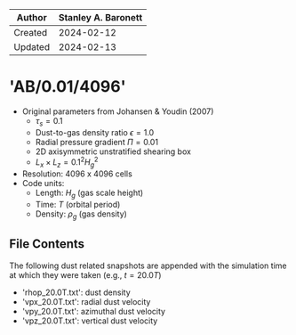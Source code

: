 |Author | Stanley A. Baronett|
|-------|--------------------|
|Created| 2024-02-12         |
|Updated| 2024-02-13         |

# 'AB/0.01/4096'
  - Original parameters from Johansen & Youdin (2007)
    - $\tau_s = 0.1$
    - Dust-to-gas density ratio $\epsilon = 1.0$
    - Radial pressure gradient $\Pi = 0.01$
    - 2D axisymmetric unstratified shearing box
    - $L_x \times L_z = 0.1^2 H_g^2$
  - Resolution: 4096 x 4096 cells
  - Code units:
    - Length:  $H_g$    (gas scale height)
    - Time:    $T$      (orbital period)
    - Density: $\rho_g$ (gas density)

## File Contents
The following dust related snapshots are appended with the simulation time at which they were taken (e.g., $t = 20.0T$)
- 'rhop_20.0T.txt': dust density
- 'vpx_20.0T.txt': radial dust velocity
- 'vpy_20.0T.txt': azimuthal dust velocity
- 'vpz_20.0T.txt': vertical dust velocity
